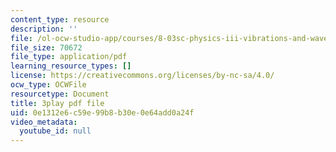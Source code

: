 ```yaml
---
content_type: resource
description: ''
file: /ol-ocw-studio-app/courses/8-03sc-physics-iii-vibrations-and-waves-fall-2016/0e1312e6c59e99b8b30e0e64add0a24f_BX4QPdP7fT8.pdf
file_size: 70672
file_type: application/pdf
learning_resource_types: []
license: https://creativecommons.org/licenses/by-nc-sa/4.0/
ocw_type: OCWFile
resourcetype: Document
title: 3play pdf file
uid: 0e1312e6-c59e-99b8-b30e-0e64add0a24f
video_metadata:
  youtube_id: null
---
```

